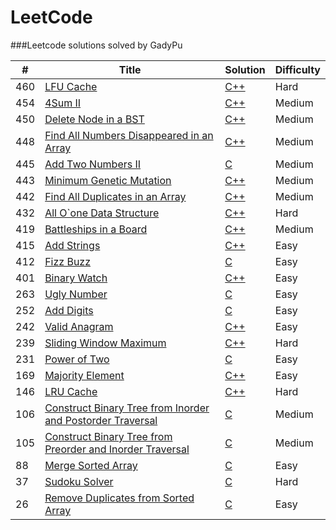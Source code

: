 LeetCode
========

###Leetcode solutions solved by GadyPu 

| # | Title | Solution | Difficulty |
|---| ----- | -------- | ---------- |
|460|[LFU Cache](https://leetcode.com/problems/lfu-cache/) | [C++](./cpp/LFUCache/LFUCache.cpp)|Hard|
|454|[4Sum II](https://leetcode.com/problems/4sum-ii/) | [C++](./cpp/4SumII/4SumII.cpp)|Medium|
|450|[Delete Node in a BST](https://leetcode.com/problems/delete-node-in-a-bst/) | [C++](./cpp/deleteNodeinaBST/deleteNodeinaBST.cpp)|Medium|
|448|[Find All Numbers Disappeared in an Array](https://leetcode.com/problems/find-all-numbers-disappeared-in-an-array/) | [C++](./cpp/findAllNumbersDisappearedinanArray/findAllNumbersDisappearedinanArray.cpp)|Medium|
|445|[Add Two Numbers II](https://leetcode.com/problems/add-two-numbers-ii/) | [C](./c/addTwoNumbersII/addTwoNumbersII.c)|Medium|
|443|[Minimum Genetic Mutation](https://leetcode.com/problems/minimum-genetic-mutation/) | [C++](./cpp/minimumGeneticMutation/dbfs.cpp)|Medium|
|442|[Find All Duplicates in an Array](https://leetcode.com/problems/find-all-duplicates-in-an-array/) | [C++](./cpp/findAllDuplicatesInAnArray/findAllDuplicatesInAnArray.cpp)|Medium|
|432|[All O\`one Data Structure](https://leetcode.com/problems/all-oone-data-structure/) | [C++](./cpp/allOoneDataStructure/allOoneDataStructure.cpp)|Hard|
|419|[Battleships in a Board](https://leetcode.com/problems/battleships-in-a-board/) | [C++](./cpp/battleshipsInABoard/battleshipsInABoard.cpp)|Medium|
|415|[Add Strings](https://leetcode.com/problems/add-strings/) | [C++](./cpp/addStrings/addStrings.cpp)|Easy|
|412|[Fizz Buzz](https://leetcode.com/problems/fizz-buzz/) | [C](./c/fizzBuzz/fizzBuzz.c)|Easy|
|401|[Binary Watch](https://leetcode.com/problems/binary-watch/) | [C++](./cpp/binaryWatch/binaryWatch.cpp)|Easy|
|263|[Ugly Number](https://leetcode.com/problems/ugly-number/) | [C](./c/UglyNumber/UglyNumber.c)|Easy|
|252|[Add Digits](https://leetcode.com/problems/add-digits/) | [C](./c/AddDigits/AddDigits.c)|Easy|
|242|[Valid Anagram](https://leetcode.com/problems/valid-anagram/) | [C++](./cpp/ValidAnagram/ValidAnagram.cpp)|Easy|
|239|[Sliding Window Maximum](https://leetcode.com/problems/sliding-window-maximum/) | [C++](./cpp/SlidingWindowMaximum/SlidingWindowMaximum.cpp)|Hard|
|231|[Power of Two](https://leetcode.com/problems/power-of-two/) | [C](./c/PowerofTwo/PowerofTwo.c)|Easy|
|169|[Majority Element](https://leetcode.com/problems/majority-element/) | [C++](./cpp/MajorityElement/MajorityElement.cpp)|Easy|
|146|[LRU Cache](https://leetcode.com/problems/lru-cache/) | [C++](./cpp/LRUCache/LRUCache.cpp)|Hard|
|106|[Construct Binary Tree from Inorder and Postorder Traversal](https://leetcode.com/problems/construct-binary-tree-from-inorder-and-postorder-traversal/) | [C](./c/constructBinaryTreefromInorderandPostorderTraversal/constructBinaryTreefromInorderandPostorderTraversal.c)|Medium|
|105|[Construct Binary Tree from Preorder and Inorder Traversal](https://leetcode.com/problems/construct-binary-tree-from-preorder-and-inorder-traversal/) | [C](./c/constructBinaryTreefromPreorderandInorderTraversal/constructBinaryTreefromPreorderandInorderTraversal.c)|Medium|
|88|[Merge Sorted Array](https://leetcode.com/problems/merge-sorted-array/) | [C](./c/MergeSortedArray/MergeSortedArray.c)|Easy|
|37|[Sudoku Solver](https://leetcode.com/problems/sudoku-solver/) | [C](./c/sudokuSolver/SudokuSolver.c)|Hard|
|26|[Remove Duplicates from Sorted Array](https://leetcode.com/problems/remove-duplicates-from-sorted-array/) | [C](./c/removeDuplicatesfromSortedArray/removeDuplicatesfromSortedArray.c)|Easy|
